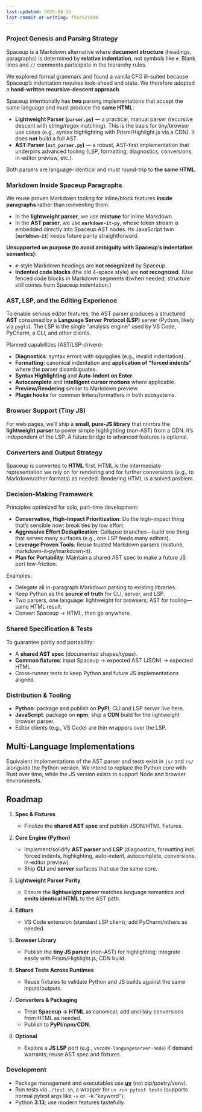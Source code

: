 ```yaml
---
last-updated: 2025-08-16
last-commit-at-writing: f5ea521800
---
```


### Project Genesis and Parsing Strategy

Spaceup is a Markdown alternative where **document structure** (headings, paragraphs) is determined by **relative indentation**, not symbols like `#`. Blank lines and `//` comments participate in the hierarchy rules.

We explored formal grammars and found a vanilla CFG ill-suited because Spaceup’s indentation requires look-ahead and state. We therefore adopted a **hand-written recursive-descent approach**.

Spaceup intentionally has **two** parsing implementations that accept the same language and must produce the **same HTML**:

- **Lightweight Parser (`parser.py`)** — a practical, manual parser (recursive descent with string/regex matching). This is the basis for tiny/browser use cases (e.g., syntax highlighting with Prism/Highlight.js via a CDN). It does **not** build a full AST.
- **AST Parser (`ast_parser.py`)** — a robust, AST-first implementation that underpins advanced tooling (LSP, formatting, diagnostics, conversions, in-editor preview, etc.).

Both parsers are language-identical and must round-trip to **the same HTML**.

### Markdown Inside Spaceup Paragraphs

We reuse proven Markdown tooling for inline/block features **inside paragraphs** rather than reinventing them.

- In the **lightweight parser**, we use **mistune** for inline Markdown.
- In the **AST parser**, we use **`markdown-it-py`**, whose token stream is embedded directly into Spaceup AST nodes. Its JavaScript twin (**`markdown-it`**) keeps future parity straightforward.

**Unsupported on purpose (to avoid ambiguity with Spaceup’s indentation semantics):**
- `#`-style Markdown headings are **not recognized** by Spaceup.
- **Indented code blocks** (the old 4-space style) are **not recognized**.
(Use fenced code blocks in Markdown segments if/when needed; structure still comes from Spaceup indentation.)

### AST, LSP, and the Editing Experience

To enable serious editor features, the AST parser produces a structured **AST** consumed by a **Language Server Protocol (LSP)** server (Python, likely via `pygls`). The LSP is the single “analysis engine” used by VS Code, PyCharm, a CLI, and other clients.

Planned capabilities (AST/LSP-driven):
- **Diagnostics**: syntax errors with squigglies (e.g., invalid indentation).
- **Formatting**: canonical indentation and **application of “forced indents”** where the parser disambiguates.
- **Syntax Highlighting** and **Auto-Indent on Enter**.
- **Autocomplete** and **intelligent cursor motions** where applicable.
- **Preview/Rendering** similar to Markdown preview.
- **Plugin hooks** for common linters/formatters in both ecosystems.

### Browser Support (Tiny JS)

For web pages, we’ll ship a **small, pure-JS library** that mirrors the **lightweight parser** to power simple highlighting (non-AST) from a CDN. It’s independent of the LSP. A future bridge to advanced features is optional.

### Converters and Output Strategy

Spaceup is converted to **HTML** first. HTML is the intermediate representation we rely on for rendering and for further conversions (e.g., to Markdown/other formats) as needed. Rendering HTML is a solved problem.

### Decision-Making Framework

Principles optimized for solo, part-time development:

- **Conservative, High-Impact Prioritization**: Do the high-impact thing that’s sensible now; break ties by low effort.
- **Aggressive Effort Deduplication**: Collapse branches—build one thing that serves many surfaces (e.g., one LSP feeds many editors).
- **Leverage Proven Tools**: Reuse trusted Markdown parsers (mistune, markdown-it-py/markdown-it).
- **Plan for Portability**: Maintain a shared AST spec to make a future JS port low-friction.

Examples:
- Delegate all in-paragraph Markdown parsing to existing libraries.
- Keep Python as the **source of truth** for CLI, server, and LSP.
- Two parsers, one language: lightweight for browsers; AST for tooling—same HTML result.
- Convert Spaceup → HTML, then go anywhere.

### Shared Specification & Tests

To guarantee parity and portability:
- A **shared AST spec** (documented shapes/types).
- **Common fixtures**: input Spaceup → expected AST (JSON) → expected HTML.
- Cross-runner tests to keep Python and future JS implementations aligned.

### Distribution & Tooling

- **Python**: package and publish on **PyPI**; CLI and LSP server live here.
- **JavaScript**: package on **npm**; ship a **CDN** build for the lightweight browser parser.
- Editor clients (e.g., VS Code) are thin wrappers over the LSP.

## Multi-Language Implementations

Equivalent implementations of the AST parser and tests exist in `js/` and `rs/` alongside the Python version. We intend to replace the Python core with Rust over time, while the JS version exists to support Node and browser environments.

## Roadmap

1. **Spec & Fixtures**
   - Finalize the **shared AST spec** and publish JSON/HTML fixtures.

2. **Core Engine (Python)**
   - Implement/solidify **AST parser** and **LSP** (diagnostics, formatting incl. forced indents, highlighting, auto-indent, autocomplete, conversions, in-editor preview).
   - Ship **CLI** and **server** surfaces that use the same core.

3. **Lightweight Parser Parity**
   - Ensure the **lightweight parser** matches language semantics and **emits identical HTML** to the AST path.

4. **Editors**
   - VS Code extension (standard LSP client); add PyCharm/others as needed.

5. **Browser Library**
   - Publish the **tiny JS parser** (non-AST) for highlighting; integrate easily with Prism/Highlight.js; CDN build.

6. **Shared Tests Across Runtimes**
   - Reuse fixtures to validate Python and JS builds against the same inputs/outputs.

7. **Converters & Packaging**
   - Treat **Spaceup → HTML** as canonical; add ancillary conversions from HTML as needed.
   - Publish to **PyPI**/**npm**/**CDN**.

8. **Optional**
   - Explore a **JS LSP** port (e.g., `vscode-languageserver-node`) if demand warrants; reuse AST spec and fixtures.

### Development

- Package management and executables use **[uv](https://docs.astral.sh/uv/)** (not pip/poetry/venv).
- Run tests via `./test.sh`, a wrapper for `uv run pytest tests` (supports normal pytest args like `-x` or `-k "keyword").
- Python **3.13**; use modern features tastefully.
